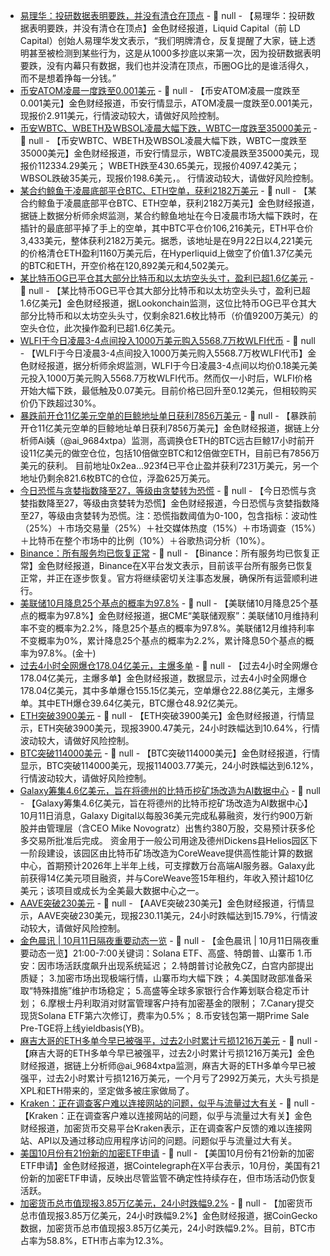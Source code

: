 - [易理华：投研数据表明要跌，并没有清仓在顶点](https://x.com/Jackyi_ld/status/1976816864887242785) - 📰 null - 【易理华：投研数据表明要跌，并没有清仓在顶点】金色财经报道，Liquid Capital（前 LD Capital）创始人易理华发文表示，“我们明牌清仓，反复提醒了大家，链上透明甚至被检测到某些行为，这是从1000多抄底以来第一次，因为投研数据表明要跌，没有内幕只有数据，我们也并没清在顶点，币圈OG比的是谁活得久，而不是想着挣每一分钱。”
- [币安ATOM凌晨一度跌至0.001美元]() - 📰 null - 【币安ATOM凌晨一度跌至0.001美元】金色财经报道，币安行情显示，ATOM凌晨一度跌至0.001美元，现报价2.911美元，行情波动较大，请做好风险控制。
- [币安WBTC、WBETH及WBSOL凌晨大幅下跌，WBTC一度跌至35000美元]() - 📰 null - 【币安WBTC、WBETH及WBSOL凌晨大幅下跌，WBTC一度跌至35000美元】金色财经报道，币安行情显示，WBTC凌晨跌至35000美元，现报价112334.29美元； 
WBETH跌至430.65美元，现报价4097.42美元； 
WBSOL跌破35美元，现报价198.6美元，。 
行情波动较大，请做好风险控制。
- [某合约鲸鱼于凌晨底部平仓BTC、ETH空单，获利2182万美元]() - 📰 null - 【某合约鲸鱼于凌晨底部平仓BTC、ETH空单，获利2182万美元】金色财经报道，据链上数据分析师余烬监测，某合约鲸鱼地址在今日凌晨市场大幅下跌时，在插针的最底部平掉了手上的空单，其中BTC平仓价106,216美元，ETH平仓价3,433美元，整体获利2182万美元。据悉，该地址是在9月22日以4,221美元的价格清仓ETH盈利1160万美元后，在Hyperliquid上做空了价值1.37亿美元的BTC和ETH，开空价格在120,892美元和4,502美元。
- [某比特币OG已平仓其大部分比特币和以太坊空头头寸，盈利已超1.6亿美元](https://x.com/lookonchain/status/1976808734333784064) - 📰 null - 【某比特币OG已平仓其大部分比特币和以太坊空头头寸，盈利已超1.6亿美元】金色财经报道，据Lookonchain监测，这位比特币OG已平仓其大部分比特币和以太坊空头头寸，仅剩余821.6枚比特币（价值9200万美元）的空头仓位，此次操作盈利已超1.6亿美元。
- [WLFI于今日凌晨3-4点间投入1000万美元购入5568.7万枚WLFI代币](https://x.com/EmberCN/status/1976805573044977755) - 📰 null - 【WLFI于今日凌晨3-4点间投入1000万美元购入5568.7万枚WLFI代币】金色财经报道，据分析师余烬监测，WLFI于今日凌晨3-4点间以均价0.18美元美元投入1000万美元购入5568.7万枚WLFI代币。然而仅一小时后，WLFI价格开始大幅下跌，最低触及0.07美元。目前价格已回升至0.12美元，但相较购买价仍下跌超过30%。
- [暴跌前开仓11亿美元空单的巨鲸地址单日获利7856万美元](https://x.com/ai_9684xtpa/status/1976802651531886918) - 📰 null - 【暴跌前开仓11亿美元空单的巨鲸地址单日获利7856万美元】金色财经报道，据链上分析师Ai姨（@ai_9684xtpa）监测，高调换仓ETH的BTC远古巨鲸17小时前开设11亿美元的做空仓位，包括10倍做空BTC和12倍做空ETH，目前已有7856万美元的获利。 
目前地址0x2ea...923f4已平仓止盈并获利7231万美元，另一个地址仍剩余821.6枚BTC的仓位，浮盈625万美元。
- [今日恐慌与贪婪指数降至27，等级由贪婪转为恐慌](https://alternative.me/crypto/fear-and-greed-index/#google_vignette) - 📰 null - 【今日恐慌与贪婪指数降至27，等级由贪婪转为恐慌】金色财经报道，今日恐慌与贪婪指数降至27，等级由贪婪转为恐慌。注：恐慌指数阈值为0-100，包含指标：波动性（25%）＋市场交易量（25%）＋社交媒体热度（15%）＋市场调查（15%）＋比特币在整个市场中的比例（10%）＋谷歌热词分析（10%）。
- [Binance：所有服务均已恢复正常](https://x.com/binance/status/1976801602360295595) - 📰 null - 【Binance：所有服务均已恢复正常】金色财经报道，Binance在X平台发文表示，目前该平台所有服务已恢复正常，并正在逐步恢复。官方将继续密切关注事态发展，确保所有运营顺利进行。
- [美联储10月降息25个基点的概率为97.8%]() - 📰 null - 【美联储10月降息25个基点的概率为97.8%】金色财经报道，据CME“美联储观察”：美联储10月维持利率不变的概率为2.2%，降息25个基点的概率为97.8%。美联储12月维持利率不变概率为0%，累计降息25个基点的概率为2.2%，累计降息50个基点的概率为97.8%。(金十)
- [过去4小时全网爆仓178.04亿美元，主爆多单](https://www.coinglass.com/zh/LiquidationData) - 📰 null - 【过去4小时全网爆仓178.04亿美元，主爆多单】金色财经报道，数据显示，过去4小时全网爆仓178.04亿美元，其中多单爆仓155.15亿美元，空单爆仓22.88亿美元，主爆多单。其中ETH爆仓39.64亿美元，BTC爆仓48.92亿美元。
- [ETH突破3900美元]() - 📰 null - 【ETH突破3900美元】金色财经报道，行情显示，ETH突破3900美元，现报3900.47美元，24小时跌幅达到10.64%，行情波动较大，请做好风险控制。
- [BTC突破114000美元]() - 📰 null - 【BTC突破114000美元】金色财经报道，行情显示，BTC突破114000美元，现报114003.77美元，24小时跌幅达到6.12%，行情波动较大，请做好风险控制。
- [Galaxy筹集4.6亿美元，旨在将德州的比特币挖矿场改造为AI数据中心](https://www.theblock.co/post/374243/galaxy-raises-460-million-push-transform-texas-bitcoin-site-ai-data-hub) - 📰 null - 【Galaxy筹集4.6亿美元，旨在将德州的比特币挖矿场改造为AI数据中心】10月11日消息，Galaxy Digital以每股36美元完成私募融资，发行约900万新股并由管理层（含CEO Mike Novogratz）出售约380万股，交易预计获多伦多交易所批准后完成。 
资金用于一般公司用途及德州Dickens县Helios园区下一阶段建设，该园区由比特币矿场改造为CoreWeave提供高性能计算的数据中心，首期预计2026年上半年上线，可支撑数万台高端AI服务器。Galaxy此前获得14亿美元项目融资，并与CoreWeave签15年租约，年收入预计超10亿美元；该项目或成长为全美最大数据中心之一。
- [AAVE突破230美元]() - 📰 null - 【AAVE突破230美元】金色财经报道，行情显示，AAVE突破230美元，现报230.11美元，24小时跌幅达到15.79%，行情波动较大，请做好风险控制。
- [金色晨讯 | 10月11日隔夜重要动态一览]() - 📰 null - 【金色晨讯 | 10月11日隔夜重要动态一览】21:00-7:00关键词：Solana ETF、高盛、特朗普、山寨币 
1.币安：因市场活跃度飙升出现系统延迟； 
2.特朗普讨论赦免CZ，白宫内部提出质疑； 
3.加密市场出现极端行情，山寨币均大幅下跌； 
4.美国财政部准备采取“特殊措施”维护市场稳定； 
5.高盛等全球多家银行合作筹划联合稳定币计划； 
6.摩根士丹利取消对财富管理客户持有加密基金的限制； 
7.Canary提交现货Solana ETF第六次修订，费率为0.5%； 
8.币安钱包第一期Prime Sale Pre-TGE将上线yieldbasis(YB)。
- [麻吉大哥的ETH多单今早已被强平，过去2小时累计亏损1216万美元](https://x.com/ai_9684xtpa/status/1976786700132401269) - 📰 null - 【麻吉大哥的ETH多单今早已被强平，过去2小时累计亏损1216万美元】金色财经报道，据链上分析师@ai_9684xtpa监测，麻吉大哥的ETH多单今早已被强平，过去2小时累计亏损1216万美元，一个月亏了2992万美元，大头亏损是XPL和ETH带来的，坚定做多被庄家做局了。
- [Kraken：正在调查客户难以连接网站的问题，似乎与流量过大有关](https://status.kraken.com/incidents/5l4n87c8dn7s) - 📰 null - 【Kraken：正在调查客户难以连接网站的问题，似乎与流量过大有关】金色财经报道，加密货币交易平台Kraken表示，正在调查客户反馈的难以连接网站、API以及通过移动应用程序访问的问题。问题似乎与流量过大有关。
- [美国10月份有21份新的加密ETF申请](https://x.com/Cointelegraph/status/1976762363094225378) - 📰 null - 【美国10月份有21份新的加密ETF申请】金色财经报道，据Cointelegraph在X平台表示，10月份，美国有21份新的加密ETF申请，反映出尽管监管不确定性持续存在，但市场活动仍恢复活跃。
- [加密货币总市值现报3.85万亿美元，24小时跌幅9.2%](https://www.coingecko.com/en/charts) - 📰 null - 【加密货币总市值现报3.85万亿美元，24小时跌幅9.2%】金色财经报道，据CoinGecko数据，加密货币总市值现报3.85万亿美元，24小时跌幅9.2%。目前，BTC市占率为58.8%，ETH市占率为12.3%。

